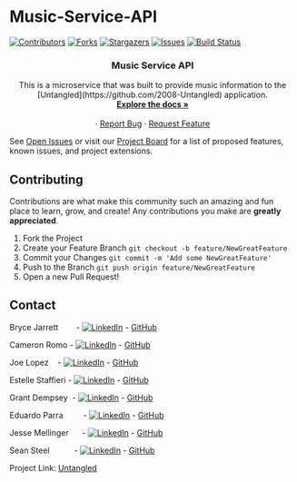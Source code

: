 # Music-Service-API

<!-- PROJECT SHIELDS -->
[![Contributors][contributors-shield]][contributors-url]
[![Forks][forks-shield]][forks-url]
[![Stargazers][stars-shield]][stars-url]
[![Issues][issues-shield]][issues-url]
[![Build Status](https://travis-ci.com/travis-ci/travis-web.svg?branch=master)](https://travis-ci.com/github/2008-Untangled/Music-Service-API)


  <h3 align="center">Music Service API</h3>

  <p align="center">
    This is a microservice that was built to provide music information to the [Untangled](https://github.com/2008-Untangled) application.
    <br />
    <a href="https://github.com/2008-Untangled"><strong>Explore the docs »</strong></a>
    <br />
    <br />
    <!-- for adding a demo video
    <a href="Add our video link here">View Demo</a>  · -->
    ·
    <a href="https://github.com/2008-Untangled/Music-Service-API/issues">Report Bug</a>
    ·
    <a href="https://github.com/2008-Untangled/Music-Service-API/issues">Request Feature</a>
  </p>
</p>


See [Open Issues](https://github.com/2008-Untangled/Music-Service-API/issues) or visit our [Project Board](https://github.com/orgs/2008-Untangled/projects/1) for a list of proposed features, known issues, and project extensions.


<!-- CONTRIBUTING -->
## Contributing

Contributions are what make this community such an amazing and fun place to learn, grow, and create! Any contributions you make are **greatly appreciated**.

1. Fork the Project
2. Create your Feature Branch ```git checkout -b feature/NewGreatFeature```
3. Commit your Changes ```git commit -m 'Add some NewGreatFeature'```
4. Push to the Branch ```git push origin feature/NewGreatFeature```
5. Open a new Pull Request!


<!-- CONTACT -->
## Contact

Bryce Jarrett &nbsp;&nbsp;&nbsp;&nbsp;&nbsp;&nbsp; - [![LinkedIn][linkedin-shield]](https://www.linkedin.com/in/bryce-jarrett/) - [GitHub](https://github.com/brycemara)

Cameron Romo - [![LinkedIn][linkedin-shield]](https://www.linkedin.com/in/cameron-romo-64b3a69b/) - [GitHub](https://github.com/cameronRomo)

Joe Lopez &nbsp;&nbsp; - [![LinkedIn][linkedin-shield]](https://www.linkedin.com/in/joseph-lopez-100/) - [GitHub](https://github.com/Codo-Baggins)

Estelle Staffieri - [![LinkedIn][linkedin-shield]](https://www.linkedin.com/in/estellestaffieri/) - [GitHub](https://github.com/Estaffieri)

Grant Dempsey &nbsp;- [![LinkedIn][linkedin-shield]](https://www.linkedin.com/in/grant-dempsey-8a9a16169/) - [GitHub](https://github.com/GDemps)

Eduardo Parra &nbsp;&nbsp;&nbsp;&nbsp;&nbsp;&nbsp;&nbsp; - [![LinkedIn][linkedin-shield]](https://www.linkedin.com/in/eduardo--parra/) - [GitHub](https://github.com/helloeduardo)

Jesse Mellinger &nbsp;&nbsp;&nbsp;&nbsp;&nbsp;- [![LinkedIn][linkedin-shield]](https://www.linkedin.com/in/jesse-mellinger/) - [GitHub](https://github.com/JesseMellinger)

Sean Steel &nbsp;&nbsp;&nbsp;&nbsp;&nbsp;&nbsp;&nbsp;&nbsp;&nbsp;&nbsp;- [![LinkedIn][linkedin-shield]](https://www.linkedin.com/in/sean-steel/) - [GitHub](https://github.com/s-steel)



Project Link: [Untangled](https://github.com/2008-Untangled)



<!-- ACKNOWLEDGEMENTS -->
<!-- Add resources that were used to help create this project here -->




<!-- MARKDOWN LINKS & IMAGES -->
[contributors-shield]: https://img.shields.io/github/contributors/2008-Untangled/Music-Service-API
[contributors-url]: https://github.com/2008-Untangled/Music-Service-API/graphs/contributors
[forks-shield]: https://img.shields.io/github/forks/2008-Untangled/Music-Service-API
[forks-url]: https://github.com/2008-Untangled/Music-Service-API/network/members
[stars-shield]: https://img.shields.io/github/stars/2008-Untangled/Music-Service-API
[stars-url]: https://github.com/2008-Untangled/Music-Service-API/stargazers
[issues-shield]: https://img.shields.io/github/issues/2008-Untangled/Music-Service-API
[issues-url]: https://github.com/2008-Untangled/Music-Service-API/issues
[linkedin-shield]: https://img.shields.io/badge/-LinkedIn-black.svg?style=flat-square&logo=linkedin&colorB=555